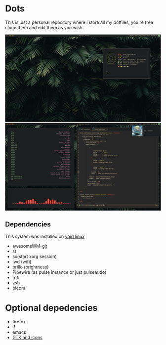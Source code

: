 # Dots
This is just a personal repository where i store all my dotfiles, you’re free clone them and edit them as you wish.

![](1.png)
![](2.png)

## Dependencies
This system was installed on [void linux](https://voidlinux.org/)

- awesomeWM-[git](https://github.com/awesomeWM/awesome)
- st
- sx(start xorg session)
- iwd (wifi)
- brillo (brightness)
- Pipewire (as pulse instance or just pulseaudo)
- rofi
- zsh
- picom

# Optional depedencies
- firefox
- lf
- emacs
- [GTK and icons](https://github.com/Fausto-Korpsvart/Gruvbox-GTK-Theme)
